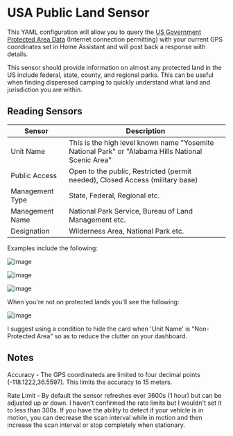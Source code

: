# USA Public Land Sensor
This YAML configuration will allow you to query the [US Government Protected Area Data](https://www.arcgis.com/apps/mapviewer/index.html?layers=e80a13374cb74cf2bba8903867b29997) (Internet connection permitting) with your current GPS coordinates set in Home Assistant and will post back a response with details.

This sensor should provide information on almost any protected land in the US include federal, state, county, and regional parks.  This can be useful when finding disperesed camping to quickly understand what land and jurisdiction you are within.

## Reading Sensors

| Sensor | Description |
|--------|-------------|
| Unit Name | This is the high level known name "Yosemite National Park" or "Alabama Hills National Scenic Area" |
| Public Access | Open to the public, Restricted (permit needed), Closed Access (military base) |
| Management Type | State, Federal, Regional etc. |
| Management Name | National Park Service, Bureau of Land Management etc. |
| Designation | Wilderness Area, National Park etc. |

Examples include the following:

![image](https://github.com/user-attachments/assets/41264f11-ddad-4848-8ee5-fab048410b7e)

![image](https://github.com/user-attachments/assets/c3ac2d71-c6d2-41ef-a165-859d7a71b247)

![image](https://github.com/user-attachments/assets/f4857c65-3418-4a58-81db-aba82a3cb361)

When you're not on protected lands you'll see the following:

![image](https://github.com/user-attachments/assets/d09d836f-99b2-4c6e-aa90-eab69c144fd5)

I suggest using a condition to hide the card when 'Unit Name' is "Non-Protected Area" so as to reduce the clutter on your dashboard.

## Notes

Accuracy - The GPS coordinateds are limited to four decimal points (-118.1222,36.5597).  This limits the accuracy to 15 meters.

Rate Limit - By default the sensor refreshes ever 3600s (1 hour) but can be adjusted up or down.  I haven't confirmed the rate limits but I wouldn't set it to less than 300s.  If you have the ability to detect if your vehicle is in motion, you can decrease the scan interval while in motion and then increase the scan interval or stop completely when stationary.
